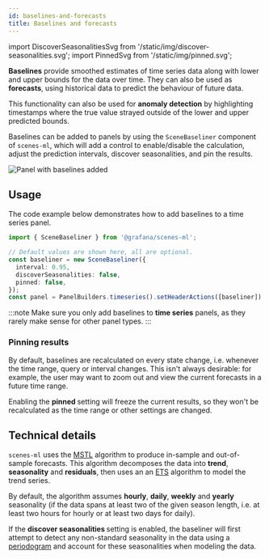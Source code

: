 ```yaml
---
id: baselines-and-forecasts
title: Baselines and forecasts
---
```


import DiscoverSeasonalitiesSvg from '/static/img/discover-seasonalities.svg';
import PinnedSvg from '/static/img/pinned.svg';

**Baselines** provide smoothed estimates of time series data along with lower and upper bounds for the data over time. They can also be used as **forecasts**, using historical data to predict the behaviour of future data.

This functionality can also be used for **anomaly detection** by highlighting timestamps where the true value strayed outside of the lower and upper predicted bounds.

Baselines can be added to panels by using the `SceneBaseliner` component of `scenes-ml`, which will add a control to enable/disable the calculation, adjust the prediction intervals, discover seasonalities, and pin the results.

![Panel with baselines added](/img/baseliner.png)

## Usage

The code example below demonstrates how to add baselines to a time series panel.

```ts
import { SceneBaseliner } from '@grafana/scenes-ml';

// Default values are shown here, all are optional.
const baseliner = new SceneBaseliner({
  interval: 0.95,
  discoverSeasonalities: false,
  pinned: false,
});
const panel = PanelBuilders.timeseries().setHeaderActions([baseliner]).build();
```

:::note
Make sure you only add baselines to **time series** panels, as they rarely make sense for other panel types.
:::

### Pinning results

By default, baselines are recalculated on every state change, i.e. whenever the time range, query or interval changes. This isn't always desirable: for example, the user may want to zoom out and view the current forecasts in a future time range.

Enabling the **pinned <PinnedSvg className="ml-icon" />** setting will freeze the current results, so they won't be recalculated as the time range or other settings are changed.

## Technical details

`scenes-ml` uses the [MSTL][mstl] algorithm to produce in-sample and out-of-sample forecasts. This algorithm decomposes the data into **trend**, **seasonality** and **residuals**, then uses an an [ETS][ets] algorithm to model the trend series.

By default, the algorithm assumes **hourly**, **daily**, **weekly** and **yearly** seasonality (if the data spans at least two of the given season length, i.e. at least two hours for hourly or at least two days for daily).

If the **discover seasonalities <DiscoverSeasonalitiesSvg className="ml-icon"/>** setting is enabled, the baseliner will first attempt to detect any non-standard seasonality in the data using a [periodogram] and account for these seasonalities when modeling the data.

[mstl]: https://arxiv.org/abs/2107.13462
[ets]: https://otexts.com/fpp3/ets-forecasting.html
[periodogram]: https://www.sktime.net/en/latest/api_reference/auto_generated/sktime.param_est.seasonality.SeasonalityPeriodogram.html
